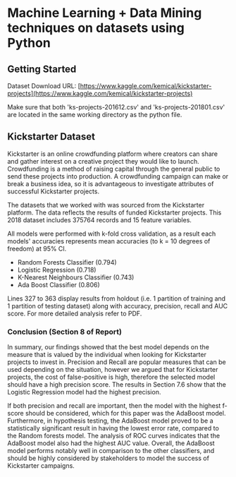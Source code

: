 # Machine Learning + Data Mining techniques on datasets using Python

## Getting Started
Dataset Download URL: [https://www.kaggle.com/kemical/kickstarter-projects](https://www.kaggle.com/kemical/kickstarter-projects)

Make sure that both 'ks-projects-201612.csv' and 'ks-projects-201801.csv' are located in the same working directory as the python file.

## Kickstarter Dataset

Kickstarter is an online crowdfunding platform where creators can share and gather interest on a
creative project they would like to launch. Crowdfunding is a method of raising capital through the general public to send these projects into production. A crowdfunding campaign can make or break a business idea, so it is advantageous to investigate attributes of successful Kickstarter projects. 

The datasets that we worked with was sourced from the Kickstarter platform. The data reflects the results of funded Kickstarter projects. This 2018 dataset includes 375764 records and 15 feature variables.

All models were performed with k-fold cross validation, as a result each models' accuracies represents mean accuracies (to k = 10 degrees of freedom) at 95% CI.

- Random Forests Classifier (0.794)
- Logistic Regression (0.718)
- K-Nearest Neighbours Classifier (0.743)
- Ada Boost Classifier (0.806)

Lines 327 to 363 display results from holdout (i.e. 1 partition of training and 1 partition of testing dataset) along with accuracy, precision, recall and AUC score. For more detailed analysis refer to PDF.

### Conclusion (Section 8 of Report)

In summary, our findings showed that the best model depends on the measure that is valued by the individual when looking for Kickstarter projects to invest in. Precision and Recall are popular measures that can be used depending on the situation, however we argued that for Kickstarter projects, the cost of false-positive is high, therefore the selected model should have a high precision score. The results in Section 7.6 show that the Logistic Regression model had the highest precision. 

If both precision and recall are important, then the model with the highest f-score should be considered, which for this paper was the AdaBoost model. Furthermore, in hypothesis testing, the AdaBoost model proved to be a statistically significant result in having the lowest error rate, compared to the Random forests model. The analysis of ROC curves indicates that the AdaBoost model also had the highest AUC value. Overall, the AdaBoost model performs notably well in comparison to the other classifiers, and should be highly considered by stakeholders to model the success of Kickstarter campaigns.

 